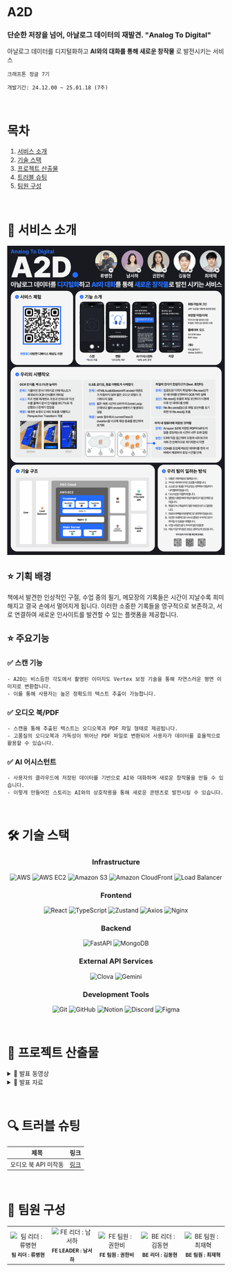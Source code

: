 # A2D
### 단순한 저장을 넘어, 아날로그 데이터의 재발견. "**Analog To Digital**"
아날로그 데이터를 디지털화하고 **AI와의 대화를 통해 새로운 창작물** 로 발전시키는 서비스

`크래프톤 정글 7기`

`개발기간: 24.12.00 ~ 25.01.18 (7주)`


&nbsp;
# 목차
1. [서비스 소개](#-서비스-소개)
2. [기술 스택](#-기술-스택)
3. [프로젝트 산출물](#-프로젝트-산출물)
4. [트러블 슈팅](#-트러블-슈팅)
5. [팀원 구성](#-팀원-구성)

&nbsp;
# 🎇 서비스 소개

<div align="center">
<img src="https://raw.githubusercontent.com/Nong-Mo/.github/refs/heads/main/profile/%ED%8F%AC%EC%8A%A4%ED%84%B0.png">
</div>

## ⭐ 기획 배경
책에서 발견한 인상적인 구절, 수업 중의 필기, 메모장의 기록들은 시간이 지날수록 희미해지고 결국 손에서 멀어지게 됩니다. 이러한 소중한 기록들을 영구적으로 보존하고, 서로 연결하여 새로운 인사이트를 발견할 수 있는 플랫폼을 제공합니다.

## ⭐ 주요기능
### ✅ 스캔 기능
    - A2D는 비스듬한 각도에서 촬영된 이미지도 Vertex 보정 기술을 통해 자연스러운 평면 이미지로 변환합니다. 
    - 이를 통해 사용자는 높은 정확도의 텍스트 추출이 가능합니다.

### ✅ 오디오 북/PDF
    - 스캔을 통해 추출된 텍스트는 오디오북과 PDF 파일 형태로 제공됩니다.
    - 고품질의 오디오북과 가독성이 뛰어난 PDF 파일로 변환되어 사용자가 데이터를 효율적으로 활용할 수 있습니다.

### ✅ AI 어시스턴트
    - 사용자의 클라우드에 저장된 데이터를 기반으로 AI와 대화하며 새로운 창작물을 만들 수 있습니다.
    - 이렇게 만들어진 스토리는 AI와의 상호작용을 통해 새로운 콘텐츠로 발전시킬 수 있습니다.



&nbsp;
# 🛠 기술 스택
<div align="center">

### Infrastructure
![AWS](https://img.shields.io/badge/AWS-232F3E?style=for-the-badge&logo=amazonaws&logoColor=white)
![AWS EC2](https://img.shields.io/badge/AWS_EC2-FF9900?style=for-the-badge&logo=amazonec2&logoColor=white)
![Amazon S3](https://img.shields.io/badge/Amazon_S3-569A31?style=for-the-badge&logo=amazons3&logoColor=white)
![Amazon CloudFront](https://img.shields.io/badge/CloudFront-FF9900?style=for-the-badge&logo=amazonaws&logoColor=white)
![Load Balancer](https://img.shields.io/badge/Load_Balancer-FF9900?style=for-the-badge&logo=amazonaws&logoColor=white)

### Frontend
![React](https://img.shields.io/badge/React-61DAFB?style=for-the-badge&logo=react&logoColor=black)
![TypeScript](https://img.shields.io/badge/TypeScript-3178C6?style=for-the-badge&logo=typescript&logoColor=white)
![Zustand](https://img.shields.io/badge/Zustand-FF7F50?style=for-the-badge&logo=react&logoColor=white)
![Axios](https://img.shields.io/badge/Axios-5A29E4?style=for-the-badge&logo=axios&logoColor=white)
![Nginx](https://img.shields.io/badge/Nginx-009639?style=for-the-badge&logo=nginx&logoColor=white)

### Backend
![FastAPI](https://img.shields.io/badge/FastAPI-009688?style=for-the-badge&logo=fastapi&logoColor=white)
![MongoDB](https://img.shields.io/badge/MongoDB-47A248?style=for-the-badge&logo=mongodb&logoColor=white)

### External API Services
![Clova](https://img.shields.io/badge/Clova-03C75A?style=for-the-badge&logo=naver&logoColor=white)
![Gemini](https://img.shields.io/badge/Gemini-8E75B2?style=for-the-badge&logo=google&logoColor=white)

### Development Tools
![Git](https://img.shields.io/badge/Git-F05032?style=for-the-badge&logo=git&logoColor=white)
![GitHub](https://img.shields.io/badge/GitHub-181717?style=for-the-badge&logo=github&logoColor=white)
![Notion](https://img.shields.io/badge/Notion-000000?style=for-the-badge&logo=notion&logoColor=white)
![Discord](https://img.shields.io/badge/Discord-5865F2?style=for-the-badge&logo=discord&logoColor=white)
![Figma](https://img.shields.io/badge/Figma-F24E1E?style=for-the-badge&logo=figma&logoColor=white)


</div>

&nbsp;

# 🎁 프로젝트 산출물
<details>
  <summary>📢 발표 동영상</summary>
  
</details>

<details>
 <summary>📢 발표 자료</summary>
 <div markdown="1">
   
![Frame1](https://github.com/user-attachments/assets/c48eb456-755f-4358-a6c9-19b80b70e432)
![Frame11](https://github.com/user-attachments/assets/f53319a8-31a6-4cdf-bd50-095d3be51693)
![Frame12](https://github.com/user-attachments/assets/a145c23e-c6f4-4560-bc94-8df604c587a3)
![Frame13](https://github.com/user-attachments/assets/d28ef228-850a-48dd-a852-a7c2615278ef)
![Frame14](https://github.com/user-attachments/assets/551d077b-016d-461b-b302-f98999118d98)
![Frame5](https://github.com/user-attachments/assets/f88c4640-b406-49ad-acb6-ee4bdba18c8f)
![Frame6](https://github.com/user-attachments/assets/a2e9bf54-7884-44a0-a933-b1bea6530d8e)
![Frame7](https://github.com/user-attachments/assets/777d890d-1e33-4eb6-93dd-6c73a9fda1c1)
![Frame8](https://github.com/user-attachments/assets/10f712c1-dd03-4a3a-8992-1dc802a62f7b)
![Frame9](https://github.com/user-attachments/assets/0fd74e62-3c9c-483f-b1f5-7ad5d490204e)
![Frame10](https://github.com/user-attachments/assets/7c0dab2f-e085-4707-bf99-f8c4262b2c3b)
![Frame15](https://github.com/user-attachments/assets/ae780f8e-c95d-45f2-9cf0-965ada8e273b)
![Frame16](https://github.com/user-attachments/assets/0eb71ed2-0be8-45e7-8d41-57378c3ecd87)
![Frame17](https://github.com/user-attachments/assets/f26fb0c5-1454-467c-935f-8a3889eef605)
![Frame18](https://github.com/user-attachments/assets/eeeb9afb-50e7-4ef8-8a32-2b253c5d03bb)
![Frame19](https://github.com/user-attachments/assets/34ac45bf-b11d-4a0f-9c11-2725fc786acc)
![Frame20](https://github.com/user-attachments/assets/88344ca4-57e5-45e5-b3c8-176c13be145d)
![Frame21](https://github.com/user-attachments/assets/71879649-573a-44c2-9295-39b987664933)
![Frame22](https://github.com/user-attachments/assets/2ee2d211-87be-4f23-bc02-3615936f5d8f)
![Frame23](https://github.com/user-attachments/assets/6f326194-eb47-471c-9325-5ce11908c084)

 </div>
</details>

&nbsp;

# 🔍 트러블 슈팅
|제목|링크|
|------|---|
|오디오 북 API 미작동|[링크](https://github.com/Nong-Mo/frontend/issues/77)|


&nbsp;

# 👥 팀원 구성
<table>
  <tbody>
    <tr>
      <td align="center">
        <img src="." alt="팀 리더 : 류병현" width="100px"/>
        <br />
        <sub><b>팀 리더 : 류병현</b></sub>
      </td>
      <td align="center">
        <img src="." alt="FE 리더 : 남서하" width="100px"/>
        <br />
        <sub><b>FE LEADER : 남서하</b></sub>
      </td>
      <td align="center">
        <img src="." alt="FE 팀원 : 권한비" width="100px"/>
        <br />
        <sub><b>FE 팀원 : 권한비</b></sub>
      </td>
      <td align="center">
        <img src="." alt="BE 리더 : 김동현" width="100px"/>
        <br />
        <sub><b>BE 리더 : 김동현</b></sub>
      </td>
      <td align="center">
        <img src="." alt="BE 팀원 : 최재혁" width="100px"/>
        <br />
        <sub><b>BE 팀원 : 최재혁</b></sub>
      </td>
    </tr>
  </tbody>
</table>

